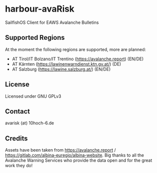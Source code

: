 # harbour-avaRisk
SailfishOS Client for EAWS Avalanche Bulletins

## Supported Regions
At the moment the following regions are supported, more are planned:
- AT Tirol/IT Bolzano/IT Trentino (https://avalanche.report) (EN/DE)
- AT Kärnten (https://lawinenwarndienst.ktn.gv.at/) (DE)
- AT Salzburg (https://lawine.salzburg.at/) (EN/DE)

## License
Licensed under GNU GPLv3

## Contact
avarisk (at) 10hoch-6.de

## Credits
Assets have been taken from https://avalanche.report / https://gitlab.com/albina-euregio/albina-website.
Big thanks to all the Avalanche Warning Services who provide the data open and for the great work they do!
